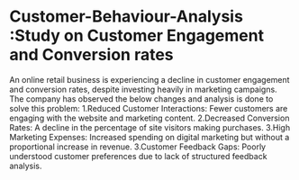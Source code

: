 # Customer-Behaviour-Analysis :Study on Customer Engagement and Conversion rates

An online retail business is experiencing a decline in customer engagement and conversion rates, despite investing heavily in marketing campaigns. The company has observed the below changes and analysis is done to solve this problem:
      1.Reduced Customer Interactions: Fewer customers are engaging with the website and marketing content.
      2.Decreased Conversion Rates: A decline in the percentage of site visitors making purchases.
      3.High Marketing Expenses: Increased spending on digital marketing but without a proportional increase in revenue.
      3.Customer Feedback Gaps: Poorly understood customer preferences due to lack of structured feedback analysis.

